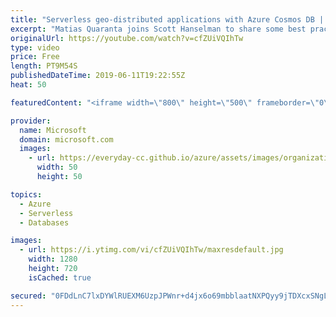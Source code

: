 ```yaml
---
title: "Serverless geo-distributed applications with Azure Cosmos DB | Azure Friday"
excerpt: "Matias Quaranta joins Scott Hanselman to share some best practices for creating serverless geo-distributed applications with Azure Cosmos DB. With the native integration between Azure Cosmos DB and Azure Functions, you can create database triggers, input bindings, and output bindings directly from your"
originalUrl: https://youtube.com/watch?v=cfZUiVQIhTw
type: video
price: Free
length: PT9M54S
publishedDateTime: 2019-06-11T19:22:55Z
heat: 50

featuredContent: "<iframe width=\"800\" height=\"500\" frameborder=\"0\" src=\"https://www.youtube.com/embed/cfZUiVQIhTw\" allow=\"accelerometer; autoplay; encrypted-media; gyroscope; picture-in-picture\" allowfullscreen></iframe>"

provider:
  name: Microsoft
  domain: microsoft.com
  images:
    - url: https://everyday-cc.github.io/azure/assets/images/organizations/microsoft.com-50x50.jpg
      width: 50
      height: 50

topics:
  - Azure
  - Serverless
  - Databases

images:
  - url: https://i.ytimg.com/vi/cfZUiVQIhTw/maxresdefault.jpg
    width: 1280
    height: 720
    isCached: true

secured: "0FDdLnC7lxDYWlRUEXM6UzpJPWnr+d4jx6o69mbblaatNXPQyy9jTDXcxSNgLTCYCxUjvvZM9qcz+c1bk1R7p8SXiCWew0GhDSjgCoQljvz7tXuGVqNjmA0Ld3LWly4/R4Gmxyx79q9mj+y/on2695w5ghX9zMwf0D598D9AL2zHvDm+YcQNLaifwdKQcnpV/uDpuHG+U8KN59QAq5O3wD15EMSLQfjVERzk+2amLV7lLCV10sPf6d6cGgCLgRS1/XSM3qtvyhYRQs6f+rkmu57zv5X4+eslLkfm1eGSG1bSpIV+EVETMpJysksi0E8RVtsp3nI33EGkP5sSndfU2aLqRxdgElGYZAXRqpXxklKAA5QuHPFXE5YavQfTgvVlQUTKR9jHXLQ+Mlqw2sD9FY0Rt1n74TCq8lIL/wTD6oU=;h13CUtiFRb/3kdKEtB169Q=="
---
```


